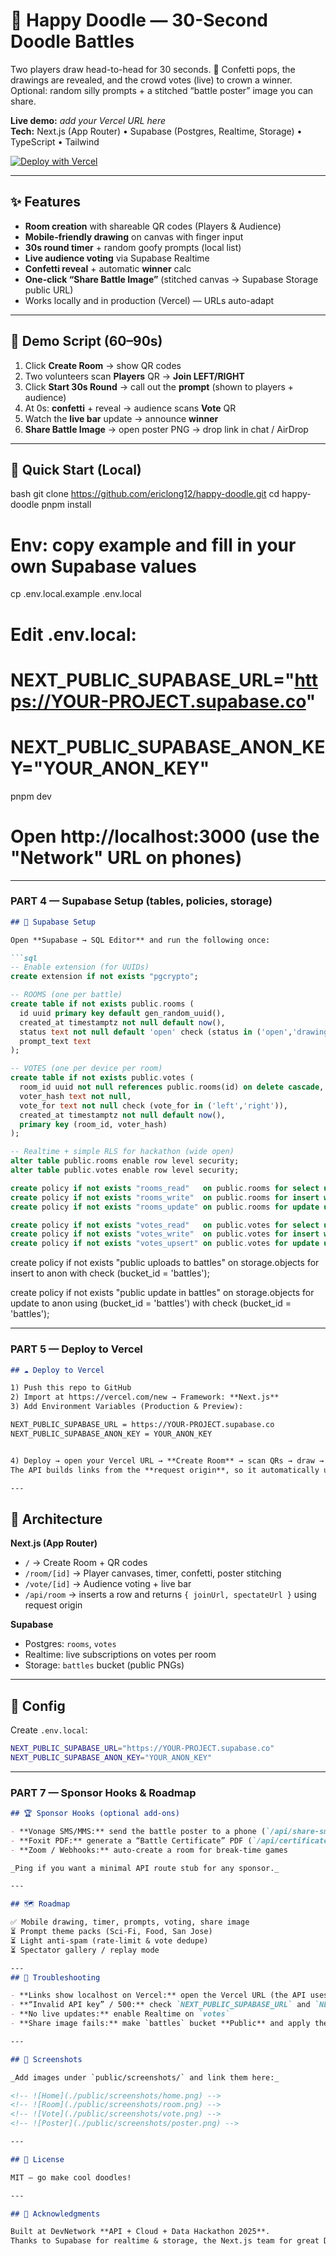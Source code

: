 # 🎨 Happy Doodle — 30-Second Doodle Battles

Two players draw head-to-head for 30 seconds. 🎉 Confetti pops, the drawings are revealed, and the crowd votes (live) to crown a winner. Optional: random silly prompts + a stitched “battle poster” image you can share.

**Live demo:** _add your Vercel URL here_  
**Tech:** Next.js (App Router) • Supabase (Postgres, Realtime, Storage) • TypeScript • Tailwind

[![Deploy with Vercel](https://vercel.com/button)](https://vercel.com/new/clone?repository-url=https://github.com/ericlong12/happy-doodle&env=NEXT_PUBLIC_SUPABASE_URL,NEXT_PUBLIC_SUPABASE_ANON_KEY)

---

## ✨ Features

- **Room creation** with shareable QR codes (Players & Audience)
- **Mobile-friendly drawing** on canvas with finger input
- **30s round timer** + random goofy prompts (local list)
- **Live audience voting** via Supabase Realtime
- **Confetti reveal** + automatic **winner** calc
- **One-click “Share Battle Image”** (stitched canvas → Supabase Storage public URL)
- Works locally and in production (Vercel) — URLs auto-adapt

---

## 🧪 Demo Script (60–90s)

1) Click **Create Room** → show QR codes  
2) Two volunteers scan **Players** QR → **Join LEFT/RIGHT**  
3) Click **Start 30s Round** → call out the **prompt** (shown to players + audience)  
4) At 0s: **confetti** + reveal → audience scans **Vote** QR  
5) Watch the **live bar** update → announce **winner**  
6) **Share Battle Image** → open poster PNG → drop link in chat / AirDrop

---

## 🚀 Quick Start (Local)

bash
git clone https://github.com/ericlong12/happy-doodle.git
cd happy-doodle
pnpm install

# Env: copy example and fill in your own Supabase values
cp .env.local.example .env.local
# Edit .env.local:
# NEXT_PUBLIC_SUPABASE_URL="https://YOUR-PROJECT.supabase.co"
# NEXT_PUBLIC_SUPABASE_ANON_KEY="YOUR_ANON_KEY"

pnpm dev
# Open http://localhost:3000 (use the "Network" URL on phones)



---

### PART 4 — Supabase Setup (tables, policies, storage)

```markdown
## 🧰 Supabase Setup

Open **Supabase → SQL Editor** and run the following once:

```sql
-- Enable extension (for UUIDs)
create extension if not exists "pgcrypto";

-- ROOMS (one per battle)
create table if not exists public.rooms (
  id uuid primary key default gen_random_uuid(),
  created_at timestamptz not null default now(),
  status text not null default 'open' check (status in ('open','drawing','reveal','closed')),
  prompt_text text
);

-- VOTES (one per device per room)
create table if not exists public.votes (
  room_id uuid not null references public.rooms(id) on delete cascade,
  voter_hash text not null,
  vote_for text not null check (vote_for in ('left','right')),
  created_at timestamptz not null default now(),
  primary key (room_id, voter_hash)
);

-- Realtime + simple RLS for hackathon (wide open)
alter table public.rooms enable row level security;
alter table public.votes enable row level security;

create policy if not exists "rooms_read"   on public.rooms for select using (true);
create policy if not exists "rooms_write"  on public.rooms for insert with check (true);
create policy if not exists "rooms_update" on public.rooms for update using (true) with check (true);

create policy if not exists "votes_read"   on public.votes for select using (true);
create policy if not exists "votes_write"  on public.votes for insert with check (true);
create policy if not exists "votes_upsert" on public.votes for update using (true) with check (true);
```

create policy if not exists "public uploads to battles"
on storage.objects
for insert to anon
with check (bucket_id = 'battles');

create policy if not exists "public update in battles"
on storage.objects
for update to anon
using (bucket_id = 'battles')
with check (bucket_id = 'battles');



---

### PART 5 — Deploy to Vercel

```markdown
## ☁️ Deploy to Vercel

1) Push this repo to GitHub  
2) Import at https://vercel.com/new → Framework: **Next.js**  
3) Add Environment Variables (Production & Preview):

NEXT_PUBLIC_SUPABASE_URL = https://YOUR-PROJECT.supabase.co
NEXT_PUBLIC_SUPABASE_ANON_KEY = YOUR_ANON_KEY


4) Deploy → open your Vercel URL → **Create Room** → scan QRs → draw → vote → share  
The API builds links from the **request origin**, so it automatically uses your Vercel domain.

---
```

## 🧱 Architecture

**Next.js (App Router)**  
- `/` → Create Room + QR codes  
- `/room/[id]` → Player canvases, timer, confetti, poster stitching  
- `/vote/[id]` → Audience voting + live bar  
- `/api/room` → inserts a row and returns `{ joinUrl, spectateUrl }` using request origin

**Supabase**  
- Postgres: `rooms`, `votes`  
- Realtime: live subscriptions on votes per room  
- Storage: `battles` bucket (public PNGs)

---

## 🔧 Config

Create `.env.local`:

```bash
NEXT_PUBLIC_SUPABASE_URL="https://YOUR-PROJECT.supabase.co"
NEXT_PUBLIC_SUPABASE_ANON_KEY="YOUR_ANON_KEY"

```



---

### PART 7 — Sponsor Hooks & Roadmap

```markdown
## 🏆 Sponsor Hooks (optional add-ons)

- **Vonage SMS/MMS:** send the battle poster to a phone (`/api/share-sms`)  
- **Foxit PDF:** generate a “Battle Certificate” PDF (`/api/certificate`)  
- **Zoom / Webhooks:** auto-create a room for break-time games

_Ping if you want a minimal API route stub for any sponsor._

---

## 🗺️ Roadmap

✅ Mobile drawing, timer, prompts, voting, share image  
⏳ Prompt theme packs (Sci-Fi, Food, San Jose)  
⏳ Light anti-spam (rate-limit & vote dedupe)  
⏳ Spectator gallery / replay mode

---
## 🧩 Troubleshooting

- **Links show localhost on Vercel:** open the Vercel URL (the API uses request origin for links)  
- **“Invalid API key” / 500:** check `NEXT_PUBLIC_SUPABASE_URL` and `NEXT_PUBLIC_SUPABASE_ANON_KEY` in Vercel envs, then redeploy  
- **No live updates:** enable Realtime on `votes`  
- **Share image fails:** make `battles` bucket **Public** and apply the two Storage policies above

---

## 📸 Screenshots

_Add images under `public/screenshots/` and link them here:_

<!-- ![Home](./public/screenshots/home.png) -->
<!-- ![Room](./public/screenshots/room.png) -->
<!-- ![Vote](./public/screenshots/vote.png) -->
<!-- ![Poster](./public/screenshots/poster.png) -->

---

## 📄 License

MIT — go make cool doodles!

---

## 🙌 Acknowledgments

Built at DevNetwork **API + Cloud + Data Hackathon 2025**.  
Thanks to Supabase for realtime & storage, the Next.js team for great DX, and everyone who doodled with us!

